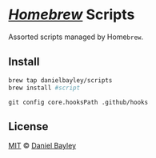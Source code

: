 _[Homebrew]_ Scripts
====================
Assorted scripts managed by Home`brew`.

Install
-------
~~~ sh
brew tap danielbayley/scripts
brew install #script
~~~
`git config core.hooksPath .github/hooks`

License
-------
[MIT] © [Daniel Bayley]

[MIT]:              LICENSE.md
[Daniel Bayley]:    https://github.com/danielbayley

[Homebrew]:         https://brew.sh
